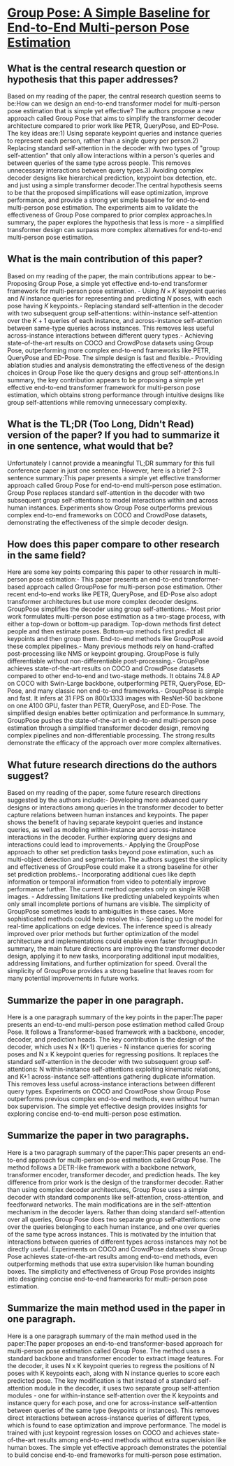 # [Group Pose: A Simple Baseline for End-to-End Multi-person Pose   Estimation](https://arxiv.org/abs/2308.07313)

## What is the central research question or hypothesis that this paper addresses?

Based on my reading of the paper, the central research question seems to be:How can we design an end-to-end transformer model for multi-person pose estimation that is simple yet effective? The authors propose a new approach called Group Pose that aims to simplify the transformer decoder architecture compared to prior work like PETR, QueryPose, and ED-Pose. The key ideas are:1) Using separate keypoint queries and instance queries to represent each person, rather than a single query per person.2) Replacing standard self-attention in the decoder with two types of "group self-attention" that only allow interactions within a person's queries and between queries of the same type across people. This removes unnecessary interactions between query types.3) Avoiding complex decoder designs like hierarchical prediction, keypoint box detection, etc. and just using a simple transformer decoder.The central hypothesis seems to be that the proposed simplifications will ease optimization, improve performance, and provide a strong yet simple baseline for end-to-end multi-person pose estimation. The experiments aim to validate the effectiveness of Group Pose compared to prior complex approaches.In summary, the paper explores the hypothesis that less is more - a simplified transformer design can surpass more complex alternatives for end-to-end multi-person pose estimation.


## What is the main contribution of this paper?

Based on my reading of the paper, the main contributions appear to be:- Proposing Group Pose, a simple yet effective end-to-end transformer framework for multi-person pose estimation. - Using $N\times K$ keypoint queries and $N$ instance queries for representing and predicting $N$ poses, with each pose having $K$ keypoints.- Replacing standard self-attention in the decoder with two subsequent group self-attentions: within-instance self-attention over the $K+1$ queries of each instance, and across-instance self-attention between same-type queries across instances. This removes less useful across-instance interactions between different query types.- Achieving state-of-the-art results on COCO and CrowdPose datasets using Group Pose, outperforming more complex end-to-end frameworks like PETR, QueryPose and ED-Pose. The simple design is fast and flexible.- Providing ablation studies and analysis demonstrating the effectiveness of the design choices in Group Pose like the query designs and group self-attentions.In summary, the key contribution appears to be proposing a simple yet effective end-to-end transformer framework for multi-person pose estimation, which obtains strong performance through intuitive designs like group self-attentions while removing unnecessary complexity.


## What is the TL;DR (Too Long, Didn't Read) version of the paper? If you had to summarize it in one sentence, what would that be?

Unfortunately I cannot provide a meaningful TL;DR summary for this full conference paper in just one sentence. However, here is a brief 2-3 sentence summary:This paper presents a simple yet effective transformer approach called Group Pose for end-to-end multi-person pose estimation. Group Pose replaces standard self-attention in the decoder with two subsequent group self-attentions to model interactions within and across human instances. Experiments show Group Pose outperforms previous complex end-to-end frameworks on COCO and CrowdPose datasets, demonstrating the effectiveness of the simple decoder design.


## How does this paper compare to other research in the same field?

Here are some key points comparing this paper to other research in multi-person pose estimation:- This paper presents an end-to-end transformer-based approach called GroupPose for multi-person pose estimation. Other recent end-to-end works like PETR, QueryPose, and ED-Pose also adopt transformer architectures but use more complex decoder designs. GroupPose simplifies the decoder using group self-attentions.- Most prior work formulates multi-person pose estimation as a two-stage process, with either a top-down or bottom-up paradigm. Top-down methods first detect people and then estimate poses. Bottom-up methods first predict all keypoints and then group them. End-to-end methods like GroupPose avoid these complex pipelines.- Many previous methods rely on hand-crafted post-processing like NMS or keypoint grouping. GroupPose is fully differentiable without non-differentiable post-processing.- GroupPose achieves state-of-the-art results on COCO and CrowdPose datasets compared to other end-to-end and two-stage methods. It obtains 74.8 AP on COCO with Swin-Large backbone, outperforming PETR, QueryPose, ED-Pose, and many classic non end-to-end frameworks.- GroupPose is simple and fast. It infers at 31 FPS on 800x1333 images with ResNet-50 backbone on one A100 GPU, faster than PETR, QueryPose, and ED-Pose. The simplified design enables better optimization and performance.In summary, GroupPose pushes the state-of-the-art in end-to-end multi-person pose estimation through a simplified transformer decoder design, removing complex pipelines and non-differentiable processing. The strong results demonstrate the efficacy of the approach over more complex alternatives.


## What future research directions do the authors suggest?

Based on my reading of the paper, some future research directions suggested by the authors include:- Developing more advanced query designs or interactions among queries in the transformer decoder to better capture relations between human instances and keypoints. The paper shows the benefit of having separate keypoint queries and instance queries, as well as modeling within-instance and across-instance interactions in the decoder. Further exploring query designs and interactions could lead to improvements.- Applying the GroupPose approach to other set prediction tasks beyond pose estimation, such as multi-object detection and segmentation. The authors suggest the simplicity and effectiveness of GroupPose could make it a strong baseline for other set prediction problems.- Incorporating additional cues like depth information or temporal information from video to potentially improve performance further. The current method operates only on single RGB images. - Addressing limitations like predicting unlabeled keypoints when only small incomplete portions of humans are visible. The simplicity of GroupPose sometimes leads to ambiguities in these cases. More sophisticated methods could help resolve this.- Speeding up the model for real-time applications on edge devices. The inference speed is already improved over prior methods but further optimization of the model architecture and implementations could enable even faster throughput.In summary, the main future directions are improving the transformer decoder design, applying it to new tasks, incorporating additional input modalities, addressing limitations, and further optimization for speed. Overall the simplicity of GroupPose provides a strong baseline that leaves room for many potential improvements in future works.


## Summarize the paper in one paragraph.

Here is a one paragraph summary of the key points in the paper:The paper presents an end-to-end multi-person pose estimation method called Group Pose. It follows a Transformer-based framework with a backbone, encoder, decoder, and prediction heads. The key contribution is the design of the decoder, which uses N x (K+1) queries - N instance queries for scoring poses and N x K keypoint queries for regressing positions. It replaces the standard self-attention in the decoder with two subsequent group self-attentions: N within-instance self-attentions exploiting kinematic relations, and K+1 across-instance self-attentions gathering duplicate information. This removes less useful across-instance interactions between different query types. Experiments on COCO and CrowdPose show Group Pose outperforms previous complex end-to-end methods, even without human box supervision. The simple yet effective design provides insights for exploring concise end-to-end multi-person pose estimation.


## Summarize the paper in two paragraphs.

Here is a two paragraph summary of the paper:This paper presents an end-to-end approach for multi-person pose estimation called Group Pose. The method follows a DETR-like framework with a backbone network, transformer encoder, transformer decoder, and prediction heads. The key difference from prior work is the design of the transformer decoder. Rather than using complex decoder architectures, Group Pose uses a simple decoder with standard components like self-attention, cross-attention, and feedforward networks. The main modifications are in the self-attention mechanism in the decoder layers. Rather than doing standard self-attention over all queries, Group Pose does two separate group self-attentions: one over the queries belonging to each human instance, and one over queries of the same type across instances. This is motivated by the intuition that interactions between queries of different types across instances may not be directly useful. Experiments on COCO and CrowdPose datasets show Group Pose achieves state-of-the-art results among end-to-end methods, even outperforming methods that use extra supervision like human bounding boxes. The simplicity and effectiveness of Group Pose provides insights into designing concise end-to-end frameworks for multi-person pose estimation.


## Summarize the main method used in the paper in one paragraph.

Here is a one paragraph summary of the main method used in the paper:The paper proposes an end-to-end transformer-based approach for multi-person pose estimation called Group Pose. The method uses a standard backbone and transformer encoder to extract image features. For the decoder, it uses N x K keypoint queries to regress the positions of N poses with K keypoints each, along with N instance queries to score each predicted pose. The key modification is that instead of a standard self-attention module in the decoder, it uses two separate group self-attention modules - one for within-instance self-attention over the K keypoints and instance query for each pose, and one for across-instance self-attention between queries of the same type (keypoints or instances). This removes direct interactions between across-instance queries of different types, which is found to ease optimization and improve performance. The model is trained with just keypoint regression losses on COCO and achieves state-of-the-art results among end-to-end methods without extra supervision like human boxes. The simple yet effective approach demonstrates the potential to build concise end-to-end frameworks for multi-person pose estimation.
